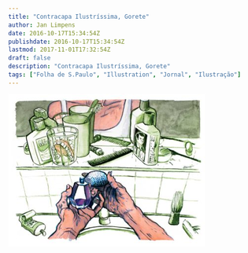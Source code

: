 ```yaml
---
title: "Contracapa Ilustríssima, Gorete"
author: Jan Limpens
date: 2016-10-17T15:34:54Z
publishdate: 2016-10-17T15:34:54Z
lastmod: 2017-11-01T17:32:54Z
draft: false
description: "Contracapa Ilustríssima, Gorete"
tags: ["Folha de S.Paulo", "Illustration", "Jornal", "Ilustração"]
---
```


![](Capa-1-400x311.jpg "2016, Gorete, Illustríssima")
